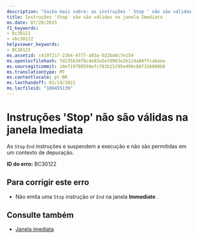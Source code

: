 ```yaml
---
description: "Saiba mais sobre: as instruções ' Stop ' não são válidas na janela Immediate"
title: Instruções 'Stop' não são válidas na janela Imediata
ms.date: 07/20/2015
f1_keywords:
- bc30122
- vbc30122
helpviewer_keywords:
- BC30122
ms.assetid: c4197217-23b4-4777-a93a-022ba6c7e154
ms.openlocfilehash: fd235634f8c4e83a5e7d903e2b124a84ffca6aea
ms.sourcegitcommit: 10e719780594efc781b15295e499c66f316068b8
ms.translationtype: MT
ms.contentlocale: pt-BR
ms.lasthandoff: 02/14/2021
ms.locfileid: "100455139"
---
```

# <a name="stop-statements-are-not-valid-in-the-immediate-window"></a>Instruções 'Stop' não são válidas na janela Imediata

As `Stop` `End` instruções e suspendem a execução e não são permitidas em um contexto de depuração.  
  
 **ID do erro:** BC30122  
  
## <a name="to-correct-this-error"></a>Para corrigir este erro  
  
- Não emita uma `Stop` instrução or `End` na janela **Immediate** .  
  
## <a name="see-also"></a>Consulte também

- [Janela imediata](/visualstudio/ide/reference/immediate-window)

